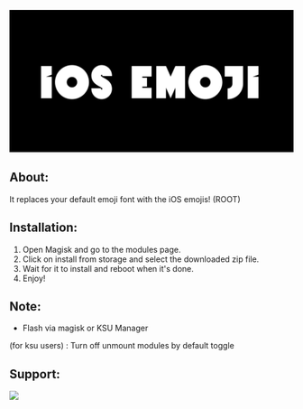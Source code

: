 <p align="center">  <img src="https://github.com/popeye0013/iOS-Emoji/raw/main/Resources/iOS-EMOJI.png">
</p>

## About:
It replaces your default emoji font with the iOS emojis! (ROOT)

## Installation: 
1. Open Magisk and go to the modules page.
2. Click on install from storage and select the downloaded zip file.
3. Wait for it to install and reboot when it's done.
4. Enjoy!

## Note:
 - Flash via magisk or KSU Manager
 
(for ksu users) : Turn off unmount modules by default toggle

## Support: 

<p align="vertical"><a href="https://paypal.me/popeye0013"><img src="https://github.com/aha999/DonateButtons/blob/1371730702589476cbd31790685ded66857a1f08/Paypal.png" width="175"></a></p>
